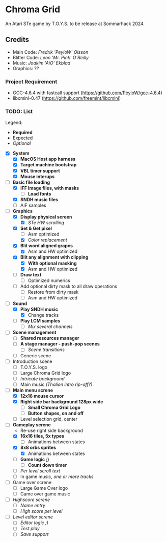 # Chroma Grid

An Atari STe game by T.O.Y.S. to be release at Sommarhack 2024.

## Credits

* Main Code: _Fredrik 'PeyloW' Olsson_
* Blitter Code: _Leon 'Mr. Pink' O'Reilly_
* Music: _Joakim 'AiO' Ekblad_
* Graphics: ??

### Project Requirement

* GCC-4.6.4 with fastcall support (https://github.com/PeyloW/gcc-4.6.4)
* libcmini-0.47 (https://github.com/freemint/libcmini)

### TODO: List

Legend:
* __Required__
* Expected
* _Optional_

* [x] __System__
    * [x] __MacOS Host app harness__
    * [x] __Target machine bootstrap__
    * [x] __VBL timer support__
    * [x] __Mouse interups__
* [ ] __Basic file loading__
    * [x] __IFF Image files, with masks__
        * [ ] __Load fonts__
    * [x] __SNDH music files__
    * [ ] AIF samples
* [ ] __Graphics__
    * [x] __Display physical screen__
        * [x] _STe HW scrolling_
    * [x] __Set & Get pixel__
        * [ ] Asm optimized
        * [x] _Color replacement_
    * [x] __Blit word aligned grapcs__
        * [x] Asm and HW optimized
    * [x] __Blit any alignment with clipping__
        * [x] __With optional masking__
        * [x] Asm and HW optimized
    * [ ] __Draw text__
        * [ ] Optimized numerics
    * [ ] Add optional dirty mask to all draw operations
        * [ ] Restore from dirty mask
        * [ ] Asm and HW optimized
* [ ] __Sound__
    * [x] __Play SNDH music__
        * [x] Change tracks
    * [ ] __Play LCM samples__
        * [ ] _Mix several channels_
* [ ] __Scene management__
    * [ ] __Shared resources manager__
    * [ ] __A stage manager - push-pop scenes__
        * [ ] _Scene transitions_
    * [ ] Generic scene
* [ ] Introduction scene
    * [ ] T.O.Y.S. logo
    * [ ] Large Chroma Grid logo
    * [ ] _Intricate background_
    * [ ] Main music _(Thalion intro rip-off?)_
* [ ] __Main menu screne__
    * [x] __12x16 mouse cursor__
    * [x] __Right side bar background 128px wide__
        * [ ] __Small Chroma Grid Logo__
        * [ ] __Button shapes, on and off__
    * [ ] Level selection grid, center
* [ ] __Gameplay screne__
    * Re-use right side background
    * [x] __16x16 tiles, 5x types__
        * [ ] Animations between states
    * [x] __8x8 orbs sprites__
        * [x] Animations between states
    * [ ] __Game logic ;)__
        * [ ] __Count down timer__
    * [ ] _Per level scroll text_
    * [ ] In game music, _one or more tracks_
* [ ] Game over screne
    * [ ] Large Game Over logo
    * [ ] Game over game music 
* [ ] _Highscore screne_
    * [ ] _Name entry_
    * [ ] _High score per level_
* [ ] _Level editor screne_
    * [ ] _Editor logic ;)_
    * [ ] _Test play_
    * [ ] _Save support_
